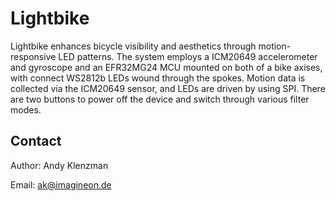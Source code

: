 # Lightbike

Lightbike enhances bicycle visibility and aesthetics through motion-responsive LED patterns. The system employs a ICM20649 accelerometer and gyroscope and an EFR32MG24 MCU mounted on both of a bike axises, with connect WS2812b LEDs wound through the spokes. Motion data is collected via the ICM20649 sensor, and LEDs are driven by using SPI. There are two buttons to power off the device and switch through various filter modes.

## Contact

Author: Andy Klenzman

Email: ak@imagineon.de
